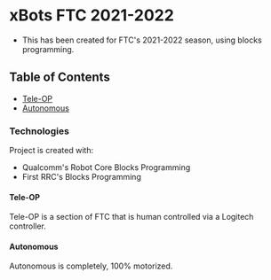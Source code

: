 # xBots FTC 2021-2022
* This has been created for FTC's 2021-2022 season, using blocks programming.
## Table of Contents
* [Tele-OP](#tele-OP)
* [Autonomous](#autonomous)
### Technologies
Project is created with:
* Qualcomm's Robot Core Blocks Programming
* First RRC's Blocks Programming

#### Tele-OP
Tele-OP is a section of FTC that is human controlled via a Logitech controller.
#### Autonomous
Autonomous is completely, 100% motorized.
